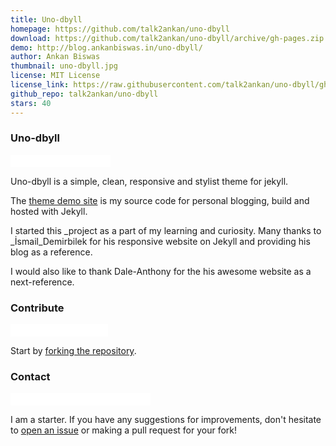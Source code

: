 ```yaml
---
title: Uno-dbyll
homepage: https://github.com/talk2ankan/uno-dbyll
download: https://github.com/talk2ankan/uno-dbyll/archive/gh-pages.zip
demo: http://blog.ankanbiswas.in/uno-dbyll/
author: Ankan Biswas
thumbnail: uno-dbyll.jpg
license: MIT License
license_link: https://raw.githubusercontent.com/talk2ankan/uno-dbyll/gh-pages/LICENSE
github_repo: talk2ankan/uno-dbyll
stars: 40
---
```


### Uno-dbyll

<iframe
src="//ghbtns.com/github-btn.html?user=talk2ankan&repo=uno-dbyll&type=watch&count=true&size=small"
allowtransparency="true" frameborder="0" scrolling="0" width="160px"
height="20px"></iframe>

Uno-dbyll is a simple, clean, responsive and stylist theme for jekyll.

The [theme demo site](http://blog.ankanbiswas.in/uno-dbyll) is my
source code for personal blogging, build and hosted with Jekyll.

I started this _project as a part of my learning and curiosity. Many
thanks to _İsmail_Demirbilek for his responsive website on Jekyll and
providing his blog as a reference.

I would also like to thank Dale-Anthony for the his awesome website as
a next-reference.

### Contribute

<iframe
src="//ghbtns.com/github-btn.html?user=talk2ankan&repo=uno-dbyll&type=fork&count=true&size=small"
allowtransparency="true" frameborder="0" scrolling="0" width="156px"
height="20px"></iframe>

Start by [forking the
repository](https://github.com/talk2ankan/uno-dbyll/fork).

### Contact

<iframe
src="//ghbtns.com/github-btn.html?user=talk2ankan&type=follow&count=true&size=small"
allowtransparency="true" frameborder="0" scrolling="0" width="224px"
height="20px"></iframe>

I am a starter. If you have any suggestions for improvements, don't
hesitate to [open an
issue](https://github.com/talk2ankan/uno-dbyll/issues) or making a pull
request for your fork!
